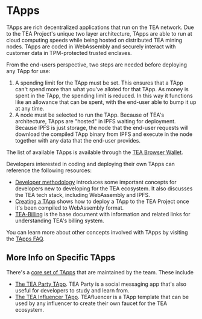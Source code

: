 # TApps

TApps are rich decentralized applications that run on the TEA network. Due to the TEA Project's unique two layer architecture, TApps are able to run at cloud computing speeds while being hosted on distributed TEA mining nodes. TApps are coded in WebAssembly and securely interact with customer data in TPM-protected trusted enclaves. 

From the end-users perspective, two steps are needed before deploying any TApp for use:

1. A spending limit for the TApp must be set. This ensures that a TApp can't spend more than what you've alloted for that TApp. As money is spent in the TApp, the spending limit is reduced. In this way it functions like an allowance that can be spent, with the end-user able to bump it up at any time.
1. A node must be selected to run the TApp. Because of TEA's architecture, TApps are "hosted" in IPFS waiting for deployment. Because IPFS is just storage, the node that the end-user requests will download the compiled TApp binary from IPFS and execute in the node together with any data that the end-user provides.

The list of available TApps is available through the [TEA Browser Wallet](TEA-Browser-Wallet.md). 

Developers interested in coding and deploying their own TApps can reference the following resources:

* [Developer methodology](Developers.md) introduces some important concepts for developers new to developing for the TEA ecosystem. It also discusses the TEA tech stack, including WebAssembly and IPFS.
* [Creating a TApp](TApps-Creating-a-TApp.md) shows how to deploy a TApp to the TEA Project once it's been compiled to WebAssembly format.
* [TEA-Billing](TEA-Billing.md) is the base document with information and related links for understanding TEA's billing system.

You can learn more about other concepts involved with TApps by visiting the [TApps FAQ](FAQ-TApps.md). 

## More Info on Specific TApps

There's a [core set of TApps](TApps-Core.md) that are maintained by the team. These include

* [The TEA Party TApp](TApp-TEA-Party.md). TEA Party is a social messaging app that's also useful for developers to study and learn from.
* [The TEA Influencer TApp](TEAfluencer.md). TEAfluencer is a TApp template that can be used by any influencer to create their own faucet for the TEA ecosystem. 
